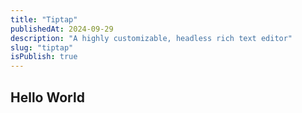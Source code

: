 ```yaml
---
title: "Tiptap"
publishedAt: 2024-09-29
description: "A highly customizable, headless rich text editor"
slug: "tiptap"
isPublish: true
---
```


## Hello World
